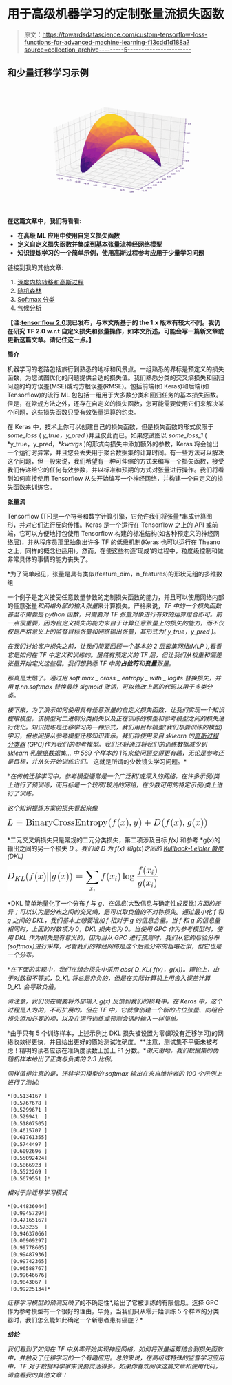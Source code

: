 # 用于高级机器学习的定制张量流损失函数

> 原文：<https://towardsdatascience.com/custom-tensorflow-loss-functions-for-advanced-machine-learning-f13cdd1d188a?source=collection_archive---------5----------------------->

## 和少量迁移学习示例

![](img/64983f900e4021d77659d37c983d8a19.png)

**在这篇文章中，我们将看看:**

*   **在高级 ML 应用中使用自定义损失函数**
*   **定义自定义损失函数并集成到基本张量流神经网络模型**
*   **知识提炼学习的一个简单示例，使用高斯过程参考应用于少量学习问题**

链接到我的其他文章:

1.  [深度内核转移和高斯过程](/deep-kernels-and-gaussian-processes-for-few-shot-learning-38a4ac0b64db)
2.  [随机森林](/decision-trees-and-random-forests-for-classification-and-regression-pt-1-dbb65a458df)
3.  [Softmax 分类](/the-softmax-function-neural-net-outputs-as-probabilities-and-ensemble-classifiers-9bd94d75932)
4.  [气候分析](/analyzing-climate-patterns-with-self-organizing-maps-soms-8d4ef322705b)

**【注:**[**tensor flow 2.0**](https://www.tensorflow.org/community/roadmap)**现已发布，与本文所基于的 the 1.x 版本有较大不同。我仍在研究 TF 2.0 w.r.t 自定义损失和张量操作，如本文所述，可能会写一篇新文章或更新这篇文章。请记住这一点。】**

**简介**

机器学习的老路包括旅行到熟悉的地标和风景点。一组熟悉的界标是预定义的损失函数，为您试图优化的问题提供合适的损失值。我们熟悉分类的交叉熵损失和回归问题的均方误差(MSE)或均方根误差(RMSE)。包括前端(如 Keras)和后端(如 Tensorflow)的流行 ML 包包括一组用于大多数分类和回归任务的基本损失函数。但是，在常规方法之外，还存在自定义的损失函数，您可能需要使用它们来解决某个问题，这些损失函数只受有效张量运算的约束。

在 Keras 中，技术上你可以创建自己的损失函数，但是损失函数的形式仅限于 *some_loss* ( *y_true，y_pred* )并且仅此而已。如果您试图以 *some_loss_1* ( *y_true，y_pred，**kwargs* )的形式向损失中添加额外的参数，Keras 将会抛出一个运行时异常，并且您会丢失用于聚合数据集的计算时间。有一些方法可以解决这个问题，但一般来说，我们希望有一种可伸缩的方式来编写一个损失函数，接受我们传递给它的任何有效参数，并以标准和预期的方式对张量进行操作。我们将看到如何直接使用 Tensorflow 从头开始编写一个神经网络，并构建一个自定义的损失函数来训练它。

**张量流**

Tensorflow (TF)是一个符号和数字计算引擎，它允许我们将张量*串成计算图形，并对它们进行反向传播。Keras 是一个运行在 Tensorflow 之上的 API 或前端，它可以方便地打包使用 Tensorflow 构建的标准结构(如各种预定义的神经网络层)，并从程序员那里抽象出许多 TF 的低级机制(Keras 也可以运行在 Theano 之上，同样的概念也适用)。然而，在使这些构造‘现成’的过程中，粒度级控制和做非常具体的事情的能力丧失了。

*为了简单起见，张量是具有类似(feature_dim，n_features)的形状元组的多维数组

一个例子是定义接受任意数量参数的定制损失函数的能力，并且可以使用网络内部的任意张量*和网络外部的输入张量*来计算损失。严格来说，*TF 中的一个损失函数甚至不需要是 python 函数，只需要对 TF 张量对象进行有效的运算组合即可。前一点很重要，因为自定义损失的能力来自于计算任意张量上的损失的能力，而不仅仅是严格意义上的监督目标张量和网络输出张量，其形式为( *y_true，y_pred* )。*

*在我们讨论客户损失之前，让我们简要回顾一个基本的 2 层密集网络(MLP ),看看它是如何在 TF 中定义和训练的。虽然有预定义的 TF 层，但让我们从权重和偏差张量开始定义这些层。我们想熟悉 TF 中的**占位符**和**变量**张量。*

*那真是太酷了。通过用 soft max _ cross _ entropy _ with _ logits 替换损失，并用 tf.nn.softmax 替换最终 sigmoid 激活，可以修改上面的代码以用于多类分类。*

*接下来，为了演示如何使用具有任意张量的自定义损失函数，让我们实现一个知识提取模型，该模型对二进制分类损失以及正在训练的模型和参考模型之间的损失进行优化。知识提炼是迁移学习的一种形式，我们用目标模型(我们想要训练的模型)学习，但也间接从参考模型迁移知识表示。我们将使用来自 sklearn 的[高斯过程分类器](https://scikit-learn.org/stable/modules/generated/sklearn.gaussian_process.GaussianProcessClassifier.html#sklearn.gaussian_process.GaussianProcessClassifier) (GPC)作为我们的参考模型。我们还将通过将我们的训练数据减少到 sklearn 乳腺癌数据集… *中 569 个样本的 1%来使问题变得更有趣，无论是参考还是目标，并从头开始训练它们。** 这就是所谓的少数镜头学习问题。*

**在传统迁移学习中，参考模型通常是一个广泛和/或深入的网络，在许多示例/类上进行了预训练，而目标是一个较窄/较浅的网络，在少数可用的特定示例/类上进行了训练。*

*这个知识提炼方案的损失看起来像*

*![](img/f00c2bcc41cf84bb7e0b1d3722e53a78.png)*

*二元交叉熵损失只是常规的二元分类损失，第二项涉及目标 *f(x)* 和参考 *g(x)的输出之间的另一个损失 *D* 。*我们设 *D* 为 *f(x)* 和*g(x)*之间的 [Kullback-Leibler 散度](https://en.wikipedia.org/wiki/Kullback%E2%80%93Leibler_divergence) (DKL)*

*![](img/1943d0911a7c5a138806c67052523acc.png)*

*DKL 简单地量化了一个分布 *f* 与 *g、*在*信息*(大致信息与确定性成反比)*方面的差异；*可以认为是分布之间的交叉熵，是可以取负值*的不对称损失。通过最小化 *f* 和 *g* 之间的 DKL，我们基本上想要增加 *f* 相对于 *g* 的信息含量。当 *f* 和 *g* 的信息量相同时，上面的对数项为 0，DKL 损失也为 0。当使用 GPC 作为参考模型时，使用 DKL 作为损失是有意义的，因为当从 GPC 进行预测时，我们从它的后验分布(softmax)进行采样，尽管我们的神经网络是这个后验分布的粗略近似，但它也是一个分布。*

**在下面的实现中，我们在组合损失中采用 abs( D_KL( f(x)，g(x))。理论上，由于对数和不等式，D_KL 将总是非负的，但是在实际计算机上用舍入误差计算 D_KL 会导致负值。*

*请注意，我们现在需要将外部输入 *g(x)* 反馈到我们的损耗中。在 Keras 中，这个过程是人为的，不可扩展的。但在 TF 中，它就像创建一个新的占位张量、向组合损失添加必要的项，以及在运行训练或预测会话时输入一样简单。*

*由于只有 5 个训练样本，上述示例比 DKL 损失被设置为零(即没有迁移学习)的网络收敛得更快，并且给出更好的原始测试准确度。**注意，测试集不平衡未被考虑！精明的读者应该在准确度读数上加上 F1 分数。**谢天谢地，我们数据集的伪随机样本给出了正类与负类的 2:3 比例。*

*同样值得注意的是，迁移学习模型的 softmax 输出在来自维持者的 100 个示例上进行了测试:*

```
*[0.5134167 ]
 [0.5767678 ]
 [0.5299671 ]
 [0.529941  ]
 [0.51807505]
 [0.4615707 ]
 [0.61761355]
 [0.5744497 ]
 [0.6092696 ]
 [0.55092424]
 [0.5866923 ]
 [0.5522269 ]
 [0.5679551 ]*
```

*相对于非迁移学习模式*

```
*[0.44836044]
 [0.99457294]
 [0.47165167]
 [0.573235  ]
 [0.94637066]
 [0.00909297]
 [0.99778605]
 [0.99487936]
 [0.99742365]
 [0.96588767]
 [0.99646676]
 [0.9843067 ]
 [0.99225134]*
```

*迁移学习模型的预测反映了*的不确定性*,给出了它被训练的有限信息。选择 GPC 作为参考模型有一个很好的理由，毕竟，当我们只从零开始训练 5 个样本的分类器时，我们怎么能如此确定一个新患者患有癌症？*

***结论***

*我们看到了如何在 TF 中从零开始实现神经网络，如何将张量运算结合到损失函数中，并触及了迁移学习的一个有趣应用。总的来说，在高级或特殊的监督学习应用中，TF 对于数据科学家来说要灵活得多。如果你喜欢阅读这篇文章和使用代码，请查看我的其他文章！*